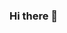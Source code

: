 ### Hi there 👋

<!--
**yuriy-techie/yuriy-techie** is a ✨ _special_ ✨ repository because its `README.md` (this file) appears on your GitHub profile.


